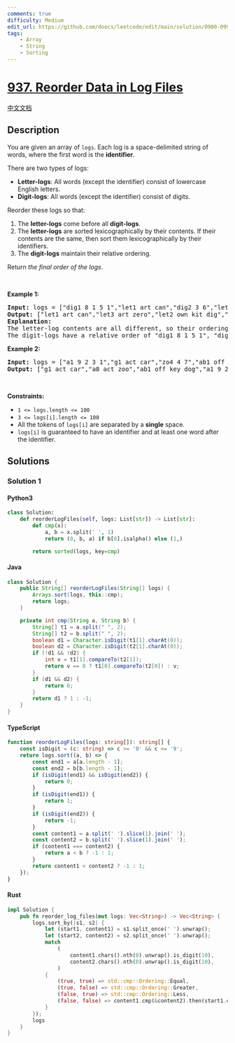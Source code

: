 ```yaml
---
comments: true
difficulty: Medium
edit_url: https://github.com/doocs/leetcode/edit/main/solution/0900-0999/0937.Reorder%20Data%20in%20Log%20Files/README_EN.md
tags:
    - Array
    - String
    - Sorting
---
```


<!-- problem:start -->

# [937. Reorder Data in Log Files](https://leetcode.com/problems/reorder-data-in-log-files)

[中文文档](/solution/0900-0999/0937.Reorder%20Data%20in%20Log%20Files/README.md)

## Description

<!-- description:start -->

<p>You are given an array of <code>logs</code>. Each log is a space-delimited string of words, where the first word is the <strong>identifier</strong>.</p>

<p>There are two types of logs:</p>

<ul>
	<li><b>Letter-logs</b>: All words (except the identifier) consist of lowercase English letters.</li>
	<li><strong>Digit-logs</strong>: All words (except the identifier) consist of digits.</li>
</ul>

<p>Reorder these logs so that:</p>

<ol>
	<li>The <strong>letter-logs</strong> come before all <strong>digit-logs</strong>.</li>
	<li>The <strong>letter-logs</strong> are sorted lexicographically by their contents. If their contents are the same, then sort them lexicographically by their identifiers.</li>
	<li>The <strong>digit-logs</strong> maintain their relative ordering.</li>
</ol>

<p>Return <em>the final order of the logs</em>.</p>

<p>&nbsp;</p>
<p><strong class="example">Example 1:</strong></p>

<pre>
<strong>Input:</strong> logs = [&quot;dig1 8 1 5 1&quot;,&quot;let1 art can&quot;,&quot;dig2 3 6&quot;,&quot;let2 own kit dig&quot;,&quot;let3 art zero&quot;]
<strong>Output:</strong> [&quot;let1 art can&quot;,&quot;let3 art zero&quot;,&quot;let2 own kit dig&quot;,&quot;dig1 8 1 5 1&quot;,&quot;dig2 3 6&quot;]
<strong>Explanation:</strong>
The letter-log contents are all different, so their ordering is &quot;art can&quot;, &quot;art zero&quot;, &quot;own kit dig&quot;.
The digit-logs have a relative order of &quot;dig1 8 1 5 1&quot;, &quot;dig2 3 6&quot;.
</pre>

<p><strong class="example">Example 2:</strong></p>

<pre>
<strong>Input:</strong> logs = [&quot;a1 9 2 3 1&quot;,&quot;g1 act car&quot;,&quot;zo4 4 7&quot;,&quot;ab1 off key dog&quot;,&quot;a8 act zoo&quot;]
<strong>Output:</strong> [&quot;g1 act car&quot;,&quot;a8 act zoo&quot;,&quot;ab1 off key dog&quot;,&quot;a1 9 2 3 1&quot;,&quot;zo4 4 7&quot;]
</pre>

<p>&nbsp;</p>
<p><strong>Constraints:</strong></p>

<ul>
	<li><code>1 &lt;= logs.length &lt;= 100</code></li>
	<li><code>3 &lt;= logs[i].length &lt;= 100</code></li>
	<li>All the tokens of <code>logs[i]</code> are separated by a <strong>single</strong> space.</li>
	<li><code>logs[i]</code> is guaranteed to have an identifier and at least one word after the identifier.</li>
</ul>

<!-- description:end -->

## Solutions

<!-- solution:start -->

### Solution 1

<!-- tabs:start -->

#### Python3

```python
class Solution:
    def reorderLogFiles(self, logs: List[str]) -> List[str]:
        def cmp(x):
            a, b = x.split(' ', 1)
            return (0, b, a) if b[0].isalpha() else (1,)

        return sorted(logs, key=cmp)
```

#### Java

```java
class Solution {
    public String[] reorderLogFiles(String[] logs) {
        Arrays.sort(logs, this::cmp);
        return logs;
    }

    private int cmp(String a, String b) {
        String[] t1 = a.split(" ", 2);
        String[] t2 = b.split(" ", 2);
        boolean d1 = Character.isDigit(t1[1].charAt(0));
        boolean d2 = Character.isDigit(t2[1].charAt(0));
        if (!d1 && !d2) {
            int v = t1[1].compareTo(t2[1]);
            return v == 0 ? t1[0].compareTo(t2[0]) : v;
        }
        if (d1 && d2) {
            return 0;
        }
        return d1 ? 1 : -1;
    }
}
```

#### TypeScript

```ts
function reorderLogFiles(logs: string[]): string[] {
    const isDigit = (c: string) => c >= '0' && c <= '9';
    return logs.sort((a, b) => {
        const end1 = a[a.length - 1];
        const end2 = b[b.length - 1];
        if (isDigit(end1) && isDigit(end2)) {
            return 0;
        }
        if (isDigit(end1)) {
            return 1;
        }
        if (isDigit(end2)) {
            return -1;
        }
        const content1 = a.split(' ').slice(1).join(' ');
        const content2 = b.split(' ').slice(1).join(' ');
        if (content1 === content2) {
            return a < b ? -1 : 1;
        }
        return content1 < content2 ? -1 : 1;
    });
}
```

#### Rust

```rust
impl Solution {
    pub fn reorder_log_files(mut logs: Vec<String>) -> Vec<String> {
        logs.sort_by(|s1, s2| {
            let (start1, content1) = s1.split_once(' ').unwrap();
            let (start2, content2) = s2.split_once(' ').unwrap();
            match
                (
                    content1.chars().nth(0).unwrap().is_digit(10),
                    content2.chars().nth(0).unwrap().is_digit(10),
                )
            {
                (true, true) => std::cmp::Ordering::Equal,
                (true, false) => std::cmp::Ordering::Greater,
                (false, true) => std::cmp::Ordering::Less,
                (false, false) => content1.cmp(&content2).then(start1.cmp(&start2)),
            }
        });
        logs
    }
}
```

<!-- tabs:end -->

<!-- solution:end -->

<!-- problem:end -->
